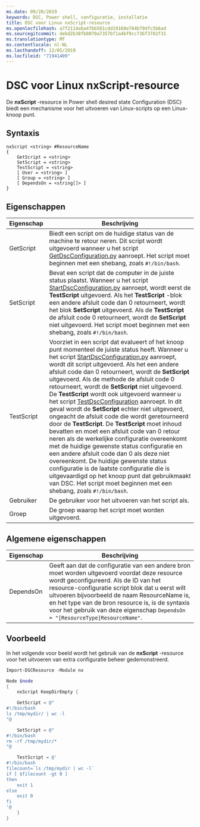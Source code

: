 ```yaml
---
ms.date: 09/20/2019
keywords: DSC, Power shell, configuratie, installatie
title: DSC voor Linux nxScript-resource
ms.openlocfilehash: a7f2114aba47bb581cdd19168e784b79dfc5b6ad
ms.sourcegitcommit: debd2b38fb8070a7357bf1a4bf9cc736f3702f31
ms.translationtype: MT
ms.contentlocale: nl-NL
ms.lasthandoff: 12/05/2019
ms.locfileid: "71941409"
---
```

# <a name="dsc-for-linux-nxscript-resource"></a>DSC voor Linux nxScript-resource

De **nxScript** -resource in Power shell desired state Configuration (DSC) biedt een mechanisme voor het uitvoeren van Linux-scripts op een Linux-knoop punt.

## <a name="syntax"></a>Syntaxis

```Syntax
nxScript <string> #ResourceName
{
    GetScript = <string>
    SetScript = <string>
    TestScript = <string>
    [ User = <string> ]
    [ Group = <string> ]
    [ DependsOn = <string[]> ]
}
```

## <a name="properties"></a>Eigenschappen

|Eigenschap |Beschrijving |
|---|---|
|GetScript |Biedt een script om de huidige status van de machine te retour neren. Dit script wordt uitgevoerd wanneer u het script [GetDscConfiguration.py](https://github.com/Microsoft/PowerShell-DSC-for-Linux#performing-dsc-operations-from-the-linux-computer) aanroept. Het script moet beginnen met een shebang, zoals `#!/bin/bash`. |
|SetScript |Bevat een script dat de computer in de juiste status plaatst. Wanneer u het script [StartDscConfiguration.py](https://github.com/Microsoft/PowerShell-DSC-for-Linux#performing-dsc-operations-from-the-linux-computer) aanroept, wordt eerst de **TestScript** uitgevoerd. Als het **TestScript** -blok een andere afsluit code dan 0 retourneert, wordt het blok **SetScript** uitgevoerd. Als de **TestScript** de afsluit code 0 retourneert, wordt de **SetScript** niet uitgevoerd. Het script moet beginnen met een shebang, zoals `#!/bin/bash`. |
|TestScript |Voorziet in een script dat evalueert of het knoop punt momenteel de juiste status heeft. Wanneer u het script [StartDscConfiguration.py](https://github.com/Microsoft/PowerShell-DSC-for-Linux#performing-dsc-operations-from-the-linux-computer) aanroept, wordt dit script uitgevoerd. Als het een andere afsluit code dan 0 retourneert, wordt de **SetScript** uitgevoerd. Als de methode de afsluit code 0 retourneert, wordt de **SetScript** niet uitgevoerd. De **TestScript** wordt ook uitgevoerd wanneer u het script [TestDscConfiguration](https://github.com/Microsoft/PowerShell-DSC-for-Linux#performing-dsc-operations-from-the-linux-computer) aanroept. In dit geval wordt de **SetScript** echter niet uitgevoerd, ongeacht de afsluit code die wordt geretourneerd door de **TestScript**. De **TestScript** moet inhoud bevatten en moet een afsluit code van 0 retour neren als de werkelijke configuratie overeenkomt met de huidige gewenste status configuratie en een andere afsluit code dan 0 als deze niet overeenkomt. De huidige gewenste status configuratie is de laatste configuratie die is uitgevaardigd op het knoop punt dat gebruikmaakt van DSC. Het script moet beginnen met een shebang, zoals `#!/bin/bash`. |
|Gebruiker |De gebruiker voor het uitvoeren van het script als. |
|Groep |De groep waarop het script moet worden uitgevoerd. |

## <a name="common-properties"></a>Algemene eigenschappen

|Eigenschap |Beschrijving |
|---|---|
|DependsOn |Geeft aan dat de configuratie van een andere bron moet worden uitgevoerd voordat deze resource wordt geconfigureerd. Als de ID van het resource-configuratie script blok dat u eerst wilt uitvoeren bijvoorbeeld de naam ResourceName is, en het type van de bron resource is, is de syntaxis voor het gebruik van deze eigenschap `DependsOn = "[ResourceType]ResourceName"`. |

## <a name="example"></a>Voorbeeld

In het volgende voor beeld wordt het gebruik van de **nxScript** -resource voor het uitvoeren van extra configuratie beheer gedemonstreerd.

```powershell
Import-DSCResource -Module nx

Node $node
{
    nxScript KeepDirEmpty {

    GetScript = @"
#!/bin/bash
ls /tmp/mydir/ | wc -l
"@

    SetScript = @"
#!/bin/bash
rm -rf /tmp/mydir/*
"@

    TestScript = @'
#!/bin/bash
filecount=`ls /tmp/mydir | wc -l`
if [ $filecount -gt 0 ]
then
    exit 1
else
    exit 0
fi
'@
    }
}
```

